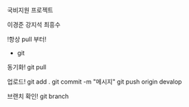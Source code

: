 국비지원 프로젝트

이경준
강지석
최흥수

!항상 pull 부터!

- git

동기화!
git pull

업로드!
git add .
git commit -m "메시지"
git push origin devalop

브랜치 확인!
git branch
